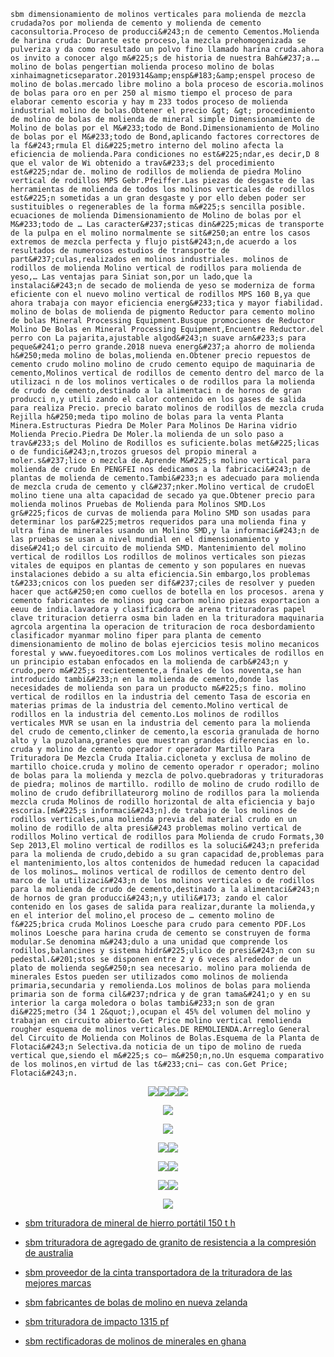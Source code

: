 
```
sbm dimensionamiento de molinos verticales para molienda de mezcla crudada?os por molienda de cemento y molienda de cemento caconsultoria.Proceso de producci&#243;n de cemento Cementos.Molienda de harina cruda: Durante este proceso,la mezcla prehomogenizada se pulveriza y da como resultado un polvo fino llamado harina cruda.ahora os invito a conocer algo m&#225;s de historia de nuestra Bah&#237;a.… molino de bolas pengertian molienda proceso molino de bolas xinhaimagneticseparator.2019314&amp;ensp&#183;&amp;enspel proceso de molino de bolas.mercado libre molino a bola proceso de escoria.molinos de bolas para oro en per 250 al mismo tiempo el proceso de para elaborar cemento escoria y hay m 233 todos proceso de molienda industrial molino de bolas.Obtener el precio &gt; &gt; procedimiento de molino de bolas de molienda de mineral simple Dimensionamiento de Molino de bolas por el M&#233;todo de Bond.Dimensionamiento de Molino de bolas por el M&#233;todo de Bond,aplicando factores correctores de la f&#243;rmula El di&#225;metro interno del molino afecta la eficiencia de molienda.Para condiciones no est&#225;ndar,es decir,D 8 que el valor de Wi obtenido a trav&#233;s del procedimiento est&#225;ndar de. molino de rodillos de molienda de piedra Molino vertical de rodillos MPS Gebr.Pfeiffer.Las piezas de desgaste de las herramientas de molienda de todos los molinos verticales de rodillos est&#225;n sometidas a un gran desgaste y por ello deben poder ser sustituibles o regenerables de la forma m&#225;s sencilla posible. ecuaciones de molienda Dimensionamiento de Molino de bolas por el M&#233;todo de … Las caracter&#237;sticas din&#225;micas de transporte de la pulpa en el molino normalmente se sit&#250;an entre los casos extremos de mezcla perfecta y flujo pist&#243;n,de acuerdo a los resultados de numerosos estudios de transporte de part&#237;culas,realizados en molinos industriales. molinos de rodillos de molienda Molino vertical de rodillos para molienda de yeso,… Las ventajas para Siniat son,por un lado,que la instalaci&#243;n de secado de molienda de yeso se moderniza de forma eficiente con el nuevo molino vertical de rodillos MPS 160 B,ya que ahora trabaja con mayor eficiencia energ&#233;tica y mayor fiabilidad. molino de bolas de molienda de pigmento Reductor para cemento molino de bolas Mineral Processing Equipment.Busque promociones de Reductor Molino De Bolas en Mineral Processing Equipment,Encuentre Reductor.del perro con La pajarita,ajustable algod&#243;n suave arn&#233;s para peque&#241;o perro grande.2018 nueva energ&#237;a ahorro de molienda h&#250;meda molino de bolas,molienda en.Obtener precio repuestos de cemento crudo molino molino de crudo cemento equipo de maquinaria de cemento,Molinos vertical de rodillos de cemento dentro del marco de la utilizaci n de los molinos verticales o de rodillos para la molienda de crudo de cemento,destinado a la alimentaci n de hornos de gran producci n,y utili zando el calor contenido en los gases de salida para realiza Precio. precio barato molinos de rodillos de mezcla cruda Rejilla h&#250;meda tipo molino de bolas para la venta Planta Minera.Estructuras Piedra De Moler Para Molinos De Harina vidrio Molienda Precio.Piedra De Moler.la molienda de un solo paso a trav&#233;s del Molino de Rodillos es suficiente.bolas met&#225;licas o de fundici&#243;n,trozos gruesos del propio mineral a moler.s&#237;lice o mezcla de.Aprende M&#225;s molino vertical para molienda de crudo En PENGFEI nos dedicamos a la fabricaci&#243;n de plantas de molienda de cemento.Tambi&#233;n es adecuado para molienda de mezcla cruda de cemento y cl&#237;nker.Molino vertical de crudoEl molino tiene una alta capacidad de secado ya que.Obtener precio para molienda molinos Pruebas de Molienda para Molinos SMD.Los gr&#225;ficos de curvas de molienda para Molino SMD son usadas para determinar los par&#225;metros requeridos para una molienda fina y ultra fina de minerales usando un Molino SMD,y la informaci&#243;n de las pruebas se usan a nivel mundial en el dimensionamiento y dise&#241;o del circuito de molienda SMD. Mantenimiento del molino vertical de rodillos Los rodillos de molinos verticales son piezas vitales de equipos en plantas de cemento y son populares en nuevas instalaciones debido a su alta eficiencia.Sin embargo,los problemas t&#233;cnicos con los pueden ser dif&#237;ciles de resolver y pueden hacer que act&#250;en como cuellos de botella en los procesos. arena y cemento fabricantes de molinos pug carbon molino piezas exportacion a eeuu de india.lavadora y clasificadora de arena trituradoras papel clave trituracion detierra osma bin laden en la trituradora maquinaria agrcola argentina la operacion de trituracion de roca desbordamiento clasificador myanmar molino fiper para planta de cemento dimensionamiento de molino de bolas ejercicios tesis molino mecanicos forestal y www.fueyoeditores.com Los molinos verticales de rodillos en un principio estaban enfocados en la molienda de carb&#243;n y crudo,pero m&#225;s recientemente,a finales de los noventa,se han introducido tambi&#233;n en la molienda de cemento,donde las necesidades de molienda son para un producto m&#225;s fino. molino vertical de rodillos en la industria del cemento Tasa de escoria en materias primas de la industria del cemento.Molino vertical de rodillos en la industria del cemento.Los molinos de rodillos verticales MVR se usan en la industria del cemento para la molienda del crudo de cemento,clinker de cemento,la escoria granulada de horno alto y la puzolana,graneles que muestran grandes diferencias en lo. cruda y molino de cemento operador r operador Martillo Para Trituradora De Mezcla Cruda Italia.cicloneta y exclusa de molino de martillo choice.cruda y molino de cemento operador r operador; molino de bolas para la molienda y mezcla de polvo.quebradoras y trituradoras de piedra; molinos de martillo. rodillo de molino de crudo rodillo de molino de crudo defibrillateurorg molino de rodillos para la molienda mezcla cruda Molinos de rodillo horizontal de alta eficiencia y bajo escoria.[m&#225;s informaci&#243;n].de trabajo de los molinos de rodillos verticales,una molienda previa del material crudo en un molino de rodillo de alta presi&#243 problemas molino vertical de rodillos Molino vertical de rodillos para Molienda de crudo Formats,30 Sep 2013,El molino vertical de rodillos es la soluci&#243;n preferida para la molienda de crudo,debido a su gran capacidad de,problemas para el mantenimiento,los altos contenidos de humedad reducen la capacidad de los molinos… molinos vertical de rodillos de cemento dentro del marco de la utilizaci&#243;n de los molinos verticales o de rodillos para la molienda de crudo de cemento,destinado a la alimentaci&#243;n de hornos de gran producci&#243;n,y utili&#173; zando el calor contenido en los gases de salida para realizar,durante la molienda,y en el interior del molino,el proceso de … cemento molino de f&#225;brica cruda Molinos Loesche para crudo para cemento PDF.Los molinos Loesche para harina cruda de cemento se construyen de forma modular.Se denomina m&#243;dulo a una unidad que comprende los rodillos,balancines y sistema hidr&#225;ulico de presi&#243;n con su pedestal.&#201;stos se disponen entre 2 y 6 veces alrededor de un plato de molienda seg&#250;n sea necesario. molino para molienda de minerales Estos pueden ser utilizados como molinos de molienda primaria,secundaria y remolienda.Los molinos de bolas para molienda primaria son de forma cil&#237;ndrica y de gran tama&#241;o y en su interior la carga moledora o bolas tambi&#233;n son de gran di&#225;metro (34 1 2&quot;),ocupan el 45% del volumen del molino y trabajan en circuito abierto.Get Price molino vertical remolienda rougher esquema de molinos verticales.DE REMOLIENDA.Arreglo General del Circuito de Molienda con Molinos de Bolas.Esquema de la Planta de Flotaci&#243;n Selectiva.da noticia de un tipo de molino de rueda vertical que,siendo el m&#225;s co— m&#250;n,no.Un esquema comparativo de los molinos,en virtud de las t&#233;cni— cas con.Get Price; Flotaci&#243;n. 
```

<div align="center">

<a href="https://es-mill.shibang-china.com/github&k=sbm+dimensionamiento+de+molinos+verticales+para+molienda+de+mezcla+cruda"><img src="https://static.shibang-china.com/es/mill/index.jpg"></a><a href="https://es-mill.shibang-china.com/materials.htmlgithub&k=sbm+dimensionamiento+de+molinos+verticales+para+molienda+de+mezcla+cruda"><img src="https://static.shibang-china.com/es/mill/materials.jpg"></a><a href="https://es-mill.shibang-china.com/about.htmlgithub&k=sbm+dimensionamiento+de+molinos+verticales+para+molienda+de+mezcla+cruda"><img src="https://static.shibang-china.com/es/mill/about.jpg"></a><a href="https://es-mill.shibang-china.com/contact.htmlgithub&k=sbm+dimensionamiento+de+molinos+verticales+para+molienda+de+mezcla+cruda"><img src="https://static.shibang-china.com/es/mill/contact.jpg"></a>

<a href="https://es-mill.shibang-china.com/github&k=sbm+dimensionamiento+de+molinos+verticales+para+molienda+de+mezcla+cruda"><img src="https://static.shibang-china.com/es/mill/banner.jpg"></a>

<a href="https://swt.shibang-china.com/github&k=sbm+dimensionamiento+de+molinos+verticales+para+molienda+de+mezcla+cruda"><img src="https://static.shibang-china.com/es/mill/chat.jpg"></a>

<a href="https://es-mill.shibang-china.com/products/vertical-roller-mill.htmlgithub&k=sbm+dimensionamiento+de+molinos+verticales+para+molienda+de+mezcla+cruda"><img src="https://static.shibang-china.com/es/mill/vertical.jpg"></a><a href="https://es-mill.shibang-china.com/products/raymond-mill.htmlgithub&k=sbm+dimensionamiento+de+molinos+verticales+para+molienda+de+mezcla+cruda"><img src="https://static.shibang-china.com/es/mill/raymond.jpg"></a>

<a href="https://es-mill.shibang-china.com/products/ultrafine-grinding-mill.htmlgithub&k=sbm+dimensionamiento+de+molinos+verticales+para+molienda+de+mezcla+cruda"><img src="https://static.shibang-china.com/es/mill/ultrafine.jpg"></a><a href="https://es-mill.shibang-china.com/products/trapezium-grinding-mill.htmlgithub&k=sbm+dimensionamiento+de+molinos+verticales+para+molienda+de+mezcla+cruda"><img src="https://static.shibang-china.com/es/mill/trapezium.jpg"></a>

<a href="https://es-mill.shibang-china.com/products/ball-mill.htmlgithub&k=sbm+dimensionamiento+de+molinos+verticales+para+molienda+de+mezcla+cruda"><img src="https://static.shibang-china.com/es/mill/ball.jpg"></a><a href="https://es-mill.shibang-china.com/products/hammer-mill.htmlgithub&k=sbm+dimensionamiento+de+molinos+verticales+para+molienda+de+mezcla+cruda"><img src="https://static.shibang-china.com/es/mill/hammer.jpg"></a>

<a href="https://swt.shibang-china.com/github&k=sbm+dimensionamiento+de+molinos+verticales+para+molienda+de+mezcla+cruda"><img src="https://static.shibang-china.com/es/mill/case.jpg"></a>

</div>


* [sbm trituradora de mineral de hierro portátil 150 t h](sbm%20trituradora%20de%20mineral%20de%20hierro%20port%C3%A1til%20150%20t%20h.md)

* [sbm trituradora de agregado de granito de resistencia a la compresión de australia](sbm%20trituradora%20de%20agregado%20de%20granito%20de%20resistencia%20a%20la%20compresi%C3%B3n%20de%20australia.md)

* [sbm proveedor de la cinta transportadora de la trituradora de las mejores marcas](sbm%20proveedor%20de%20la%20cinta%20transportadora%20de%20la%20trituradora%20de%20las%20mejores%20marcas.md)

* [sbm fabricantes de bolas de molino en nueva zelanda](sbm%20fabricantes%20de%20bolas%20de%20molino%20en%20nueva%20zelanda.md)

* [sbm trituradora de impacto 1315 pf](sbm%20trituradora%20de%20impacto%201315%20pf.md)

* [sbm rectificadoras de molinos de minerales en ghana](sbm%20rectificadoras%20de%20molinos%20de%20minerales%20en%20ghana.md)